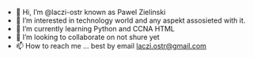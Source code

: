 - 👋 Hi, I’m @laczi-ostr known as Pawel Zielinski
- 👀 I’m interested in technology world and any aspekt assosieted with it.
- 🌱 I’m currently learning Python and CCNA HTML
- 💞️ I’m looking to collaborate on not shure yet 
- 📫 How to reach me ... best by email laczi.ostr@gmail.com

<!---
laczi-ostr/laczi-ostr is a ✨ special ✨ repository because its `README.md` (this file) appears on your GitHub profile.
You can click the Preview link to take a look at your changes.
--->
